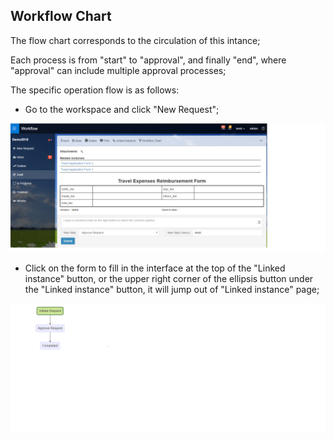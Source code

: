 ## Workflow Chart
The flow chart corresponds to the circulation of this intance;

Each process is from "start" to "approval", and finally "end", where "approval" can include multiple approval processes;

The specific operation flow is as follows:
- Go to the workspace and click "New Request"; 

![](images/workflow_chart1.png)
- Click on the form to fill in the interface at the top of the "Linked instance" button, or the upper right corner of the ellipsis button under the "Linked instance" button, it will jump out of "Linked instance" page;

![](images/workflow_chart2.png)
